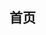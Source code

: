 <!--
 * @Description:
 * @Author: yunshan.wang
 * @Version:
 * @Date: 2019-07-22 16:42:23
 * @LastEditors: yunshan.wang
 * @LastEditTime: 2019-07-22 17:22:08
 -->
## 首页

